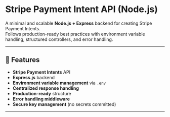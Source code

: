 # Stripe Payment Intent API (Node.js)

A minimal and scalable **Node.js + Express** backend for creating Stripe Payment Intents.  
Follows production-ready best practices with environment variable handling, structured controllers, and error handling.

---

## 🚀 Features
- **Stripe Payment Intents** API
- **Express.js** backend
- **Environment variable management** via `.env`
- **Centralized response handling**
- **Production-ready** structure
- **Error handling middleware**
- **Secure key management** (no secrets committed)

---
